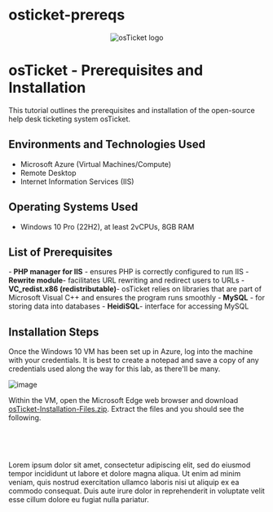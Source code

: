 # osticket-prereqs
<p align="center">
<img src="https://i.imgur.com/Clzj7Xs.png" alt="osTicket logo"/>
</p>

<h1>osTicket - Prerequisites and Installation</h1>
This tutorial outlines the prerequisites and installation of the open-source help desk ticketing system osTicket.<br />

<h2>Environments and Technologies Used</h2>

- Microsoft Azure (Virtual Machines/Compute)
- Remote Desktop
- Internet Information Services (IIS)

<h2>Operating Systems Used </h2>

- Windows 10 Pro (22H2), at least 2vCPUs, 8GB RAM

<h2>List of Prerequisites</h2>
-<b> PHP manager for IIS</b> - ensures PHP is correctly configured to run IIS
-<b> Rewrite module</b>- facilitates URL rewriting and redirect users to URLs
-<b> VC_redist.x86 (redistributable)</b>- osTicket relies on libraries that are part of Microsoft Visual C++ and ensures the program runs smoothly
-<b> MySQL</b> - for storing data into databases
- <b> HeidiSQL</b>- interface for accessing MySQL

<h2>Installation Steps</h2>

<p>
Once the Windows 10 VM has been set up in Azure, log into the machine with your credentials. It is best to create a notepad and save a copy of any credentials used along the way for this lab, as there'll be many.
</p>

![image](https://github.com/user-attachments/assets/0c1fea0b-8a1f-4bc5-9ddf-08577ff8522e)
<p>
Within the VM, open the Microsoft Edge web browser and download <a href= https://drive.google.com/uc?export=download&id=1b3RBkXTLNGXbibeMuAynkfzdBC1NnqaD>osTicket-Installation-Files.zip</a>. Extract the files and you should see the following.

</p>
<p>
</p>
<br />

<p>
</p>
<p>
</p>
<br />

<p>
</p>
<p>
Lorem ipsum dolor sit amet, consectetur adipiscing elit, sed do eiusmod tempor incididunt ut labore et dolore magna aliqua. Ut enim ad minim veniam, quis nostrud exercitation ullamco laboris nisi ut aliquip ex ea commodo consequat. Duis aute irure dolor in reprehenderit in voluptate velit esse cillum dolore eu fugiat nulla pariatur.
</p>
<br />
